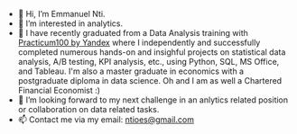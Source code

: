 - 👋 Hi, I’m Emmanuel Nti.
- 👀 I’m interested in analytics.
- 🌱 I have recently graduated from a Data Analysis training with [Practicum100 by Yandex](https://www.practicum100.com/) where I independently and successfully completed numerous hands-on and insighful projects on statistical data analysis, A/B testing, KPI analysis, etc., using Python, SQL, MS Office, and Tableau. I'm also a master graduate in economics with a postgraduate diploma in data science. Oh and I am as well a Chartered Financial Economist :)
- 💞️ I’m looking forward to my next challenge in an anlytics related position or collaboration on data related tasks. 
- 📫 Contact me via my email: ntioes@gmail.com

<!---
Emmanuel-Nti/Emmanuel-Nti is a ✨ special ✨ repository because its `README.md` (this file) appears on your GitHub profile.
You can click the Preview link to take a look at your changes.
--->
